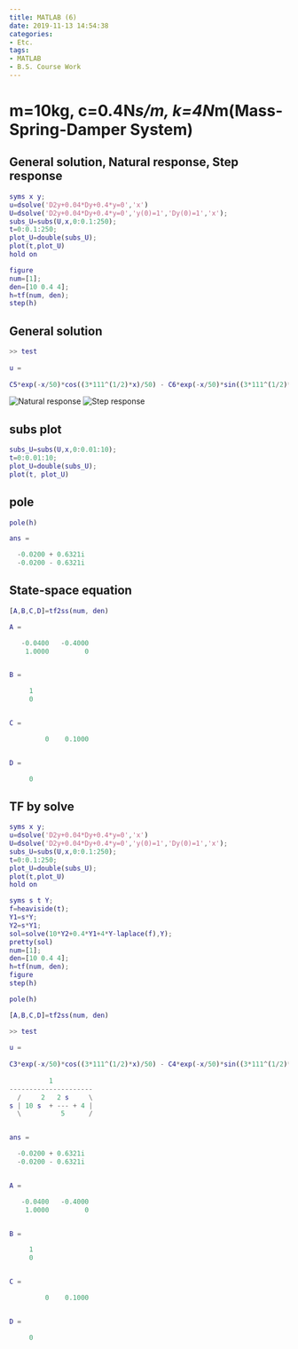 ```yaml
---
title: MATLAB (6)
date: 2019-11-13 14:54:38
categories:
- Etc.
tags:
- MATLAB
- B.S. Course Work
---
```

# m=10kg, c=0.4N*s/m, k=4N*m(Mass-Spring-Damper System)

## General solution, Natural response, Step response

~~~Matlab
syms x y;
u=dsolve('D2y+0.04*Dy+0.4*y=0','x')
U=dsolve('D2y+0.04*Dy+0.4*y=0','y(0)=1','Dy(0)=1','x');
subs_U=subs(U,x,0:0.1:250);
t=0:0.1:250;
plot_U=double(subs_U);
plot(t,plot_U)
hold on

figure
num=[1];
den=[10 0.4 4];
h=tf(num, den);
step(h)
~~~
<!-- more -->

## General solution

~~~Matlab
>> test
 
u =
 
C5*exp(-x/50)*cos((3*111^(1/2)*x)/50) - C6*exp(-x/50)*sin((3*111^(1/2)*x)/50)
~~~
![Natural response](/images/matlab-6/68739143-80a6d900-062b-11ea-8b3e-a2a0ed9aca27.jpg)
![Step response](/images/matlab-6/68738898-dc249700-062a-11ea-8afc-2dc6aa9dbfdf.jpg)

## subs plot

~~~Matlab
subs_U=subs(U,x,0:0.01:10);
t=0:0.01:10;
plot_U=double(subs_U);
plot(t, plot_U)
~~~

## pole

~~~Matlab
pole(h)

ans =

  -0.0200 + 0.6321i
  -0.0200 - 0.6321i
~~~

## State-space equation

~~~Matlab
[A,B,C,D]=tf2ss(num, den)

A =

   -0.0400   -0.4000
    1.0000         0


B =

     1
     0


C =

         0    0.1000


D =

     0
~~~

## TF by solve

~~~Matlab
syms x y;
u=dsolve('D2y+0.04*Dy+0.4*y=0','x')
U=dsolve('D2y+0.04*Dy+0.4*y=0','y(0)=1','Dy(0)=1','x');
subs_U=subs(U,x,0:0.1:250);
t=0:0.1:250;
plot_U=double(subs_U);
plot(t,plot_U)
hold on

syms s t Y;
f=heaviside(t);
Y1=s*Y;
Y2=s*Y1;
sol=solve(10*Y2+0.4*Y1+4*Y-laplace(f),Y);
pretty(sol)
num=[1];
den=[10 0.4 4];
h=tf(num, den);
figure
step(h)

pole(h)

[A,B,C,D]=tf2ss(num, den)
~~~

~~~Matlab
>> test
 
u =
 
C3*exp(-x/50)*cos((3*111^(1/2)*x)/50) - C4*exp(-x/50)*sin((3*111^(1/2)*x)/50)
 
          1
---------------------
  /     2   2 s     \
s | 10 s  + --- + 4 |
  \          5      /


ans =

  -0.0200 + 0.6321i
  -0.0200 - 0.6321i


A =

   -0.0400   -0.4000
    1.0000         0


B =

     1
     0


C =

         0    0.1000


D =

     0
~~~